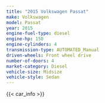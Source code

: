 ```yaml
---
title: "2015 Volkswagen Passat"
make: Volkswagen
model: Passat
year: 2015
engine-fuel-type: diesel
engine-hp: 150
engine-cylinders: 4
transmission-type: AUTOMATED_Manual
driven-wheels: Front wheel drive
number-of-doors: 4
market-category: Diesel
vehicle-size: Midsize
vehicle-style: Sedan
---
```


{{< car_info >}}
